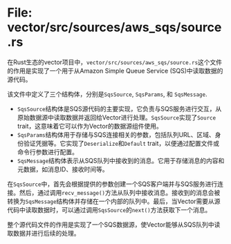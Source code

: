 # File: vector/src/sources/aws_sqs/source.rs

在Rust生态的vector项目中，`vector/src/sources/aws_sqs/source.rs`这个文件的作用是实现了一个用于从Amazon Simple Queue Service (SQS)中读取数据的源代码。

该文件中定义了三个结构体，分别是`SqsSource`, `SqsParams`, 和 `SqsMessage`.
- `SqsSource`结构体是SQS源代码的主要实现，它负责与SQS服务进行交互，从原始数据源中读取数据并返回给Vector进行处理。`SqsSource`实现了`Source` trait，这意味着它可以作为Vector的数据源组件使用。
- `SqsParams`结构体用于存储与SQS连接相关的参数，包括队列URL、区域、身份验证凭据等。它实现了`Deserialize`和`Default` trait，以便通过配置文件或命令行参数进行配置。
- `SqsMessage`结构体表示从SQS队列中接收到的消息。它用于存储消息的内容和元数据，如消息ID、接收时间等。

在`SqsSource`中，首先会根据提供的参数创建一个SQS客户端并与SQS服务进行连接。然后，通过调用`recv_message()`方法从队列中接收消息。接收到的消息会被转换为`SqsMessage`结构体并存储在一个内部的队列中。最后，当Vector需要从源代码中读取数据时，可以通过调用`SqsSource`的`next()`方法获取下一个消息。

整个源代码文件的作用是实现了一个SQS数据源，使Vector能够从SQS队列中读取数据并进行后续的处理。

